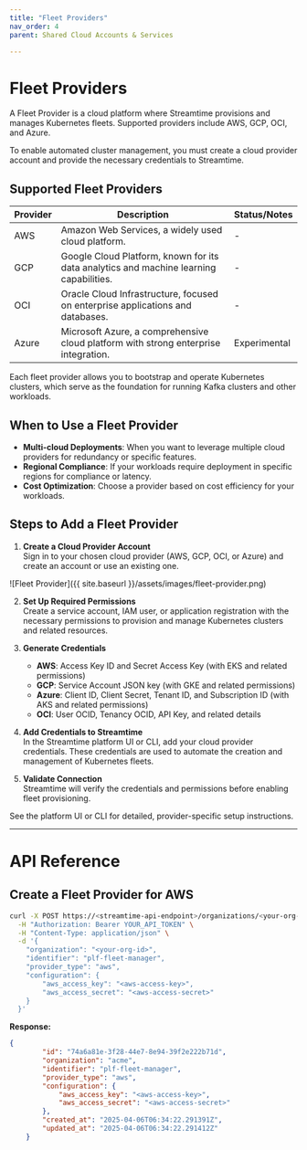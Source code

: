```yaml
---
title: "Fleet Providers"
nav_order: 4
parent: Shared Cloud Accounts & Services

---
```


# Fleet Providers

A Fleet Provider is a cloud platform where Streamtime provisions and manages Kubernetes fleets. Supported providers include AWS, GCP, OCI, and Azure.

To enable automated cluster management, you must create a cloud provider account and provide the necessary credentials to Streamtime.

## Supported Fleet Providers

| Provider | Description | Status/Notes |
| --- | --- | --- |
| AWS | Amazon Web Services, a widely used cloud platform. | - |
| GCP | Google Cloud Platform, known for its data analytics and machine learning capabilities. | - |
| OCI | Oracle Cloud Infrastructure, focused on enterprise applications and databases. | - |
| Azure | Microsoft Azure, a comprehensive cloud platform with strong enterprise integration. | Experimental |

Each fleet provider allows you to bootstrap and operate Kubernetes clusters, which serve as the foundation for running Kafka clusters and other workloads.

## When to Use a Fleet Provider
- **Multi-cloud Deployments**: When you want to leverage multiple cloud providers for redundancy or specific features.
- **Regional Compliance**: If your workloads require deployment in specific regions for compliance or latency.
- **Cost Optimization**: Choose a provider based on cost efficiency for your workloads.

## Steps to Add a Fleet Provider

1. **Create a Cloud Provider Account**  
   Sign in to your chosen cloud provider (AWS, GCP, OCI, or Azure) and create an account or use an existing one.

![Fleet Provider]({{ site.baseurl }}/assets/images/fleet-provider.png)

2. **Set Up Required Permissions**  
   Create a service account, IAM user, or application registration with the necessary permissions to provision and manage Kubernetes clusters and related resources.

3. **Generate Credentials**  
   - **AWS**: Access Key ID and Secret Access Key (with EKS and related permissions)
   - **GCP**: Service Account JSON key (with GKE and related permissions)
   - **Azure**: Client ID, Client Secret, Tenant ID, and Subscription ID (with AKS and related permissions)
   - **OCI**: User OCID, Tenancy OCID, API Key, and related details

4. **Add Credentials to Streamtime**  
   In the Streamtime platform UI or CLI, add your cloud provider credentials. These credentials are used to automate the creation and management of Kubernetes fleets.

5. **Validate Connection**  
   Streamtime will verify the credentials and permissions before enabling fleet provisioning.

See the platform UI or CLI for detailed, provider-specific setup instructions.

---

# API Reference

## Create a Fleet Provider for AWS

```bash
curl -X POST https://<streamtime-api-endpoint>/organizations/<your-org-id>/fleet-providers/ \
  -H "Authorization: Bearer YOUR_API_TOKEN" \
  -H "Content-Type: application/json" \
  -d '{
    "organization": "<your-org-id>",
    "identifier": "plf-fleet-manager",
    "provider_type": "aws",
    "configuration": {
        "aws_access_key": "<aws-access-key>",
        "aws_access_secret": "<aws-access-secret>"
    }
  }'
```

**Response:** 
```json
{
        "id": "74a6a81e-3f28-44e7-8e94-39f2e222b71d",
        "organization": "acme",
        "identifier": "plf-fleet-manager",
        "provider_type": "aws",
        "configuration": {
            "aws_access_key": "<aws-access-key>",
            "aws_access_secret": "<aws-access-secret>"
        },
        "created_at": "2025-04-06T06:34:22.291391Z",
        "updated_at": "2025-04-06T06:34:22.291412Z"
    }
```





